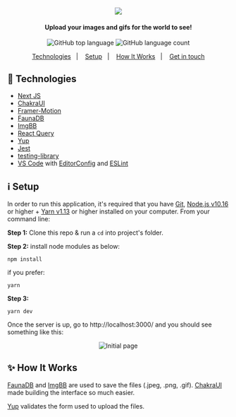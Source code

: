 <h1 align="center">
    <img  src="https://github.com/GabriellMatias/upfi-upload-images/assets/80908772/f7ec2989-ea05-4720-88b4-2cb472107404">
</h1>


<h4 align="center">
  Upload your images and gifs for the world to see!
</h4>
<p align="center">
  <img alt="GitHub top language" src="https://img.shields.io/github/languages/top/joao96/upfi-upload-images?style=flat-square">

  <img alt="GitHub language count" src="https://img.shields.io/github/languages/count/joao96/upfi-upload-images?style=flat-square">
<!--   <img alt="License" src="https://img.shields.io/github/license/joao96/upfi-upload-images?style=flat-square"> -->
</p>

<p align="center">
  <a href="#checkered_flag-technologies">Technologies</a>&nbsp;&nbsp;&nbsp;|&nbsp;&nbsp;&nbsp;
  <a href="#information_source-setup">Setup</a>&nbsp;&nbsp;&nbsp;|&nbsp;&nbsp;&nbsp;
  <a href="#sparkles-how-it-works">How It Works</a>&nbsp;&nbsp;&nbsp;|&nbsp;&nbsp;&nbsp;
<!--   <a href="#page_facing_up-license">License</a>&nbsp;&nbsp;&nbsp;|&nbsp;&nbsp;&nbsp; -->
  <a href="#get-in-touch-monocle_face">Get in touch</a>
</p>

## :checkered_flag: Technologies

- [Next JS](https://nextjs.org/)
- [ChakraUI](https://chakra-ui.com/)
- [Framer-Motion](https://www.framer.com/motion/)
- [FaunaDB](https://fauna.com/)
- [ImgBB](https://imgbb.com/)
- [React Query](https://react-query.tanstack.com/)
- [Yup](https://github.com/jquense/yup)
- [Jest](https://jestjs.io/)
- [testing-library](https://testing-library.com/)
- [VS Code][vc] with [EditorConfig][vceditconfig] and [ESLint][vceslint]

## :information_source: Setup

In order to run this application, it's required that you have [Git](https://git-scm.com), [Node.js v10.16][nodejs] or higher + [Yarn v1.13][yarn] or higher installed on your computer. From your command line:

**Step 1:** Clone this repo & run a `cd` into project's folder.

**Step 2:** install node modules as below:

```
npm install
```

if you prefer:

```
yarn
```

**Step 3:**

```
yarn dev
```

Once the server is up, go to http://localhost:3000/ and you should see something like this:

<p align="center">
  <img src="public/cover.png" alt="Initial page">
</p>

<!-- ## :page_facing_up: License

<a href="https://github.com/joao96/the-simplest-todo/blob/main/LICENSE">
    <img alt="License" src="https://img.shields.io/github/license/joao96/the-simplest-todo?style=flat-square">
</a>

<br />

This project is licensed under the MIT. -->

## :sparkles: How It Works

[FaunaDB](https://fauna.com/) and [ImgBB](https://imgbb.com/) are used to save the files (.jpeg, .png, .gif). [ChakraUI](https://chakra-ui.com/) made building the interface so much easier.

[Yup](https://github.com/jquense/yup) validates the form used to upload the files.

[nodejs]: https://nodejs.org/
[yarn]: https://yarnpkg.com/
[vc]: https://code.visualstudio.com/
[vceditconfig]: https://marketplace.visualstudio.com/items?itemName=EditorConfig.EditorConfig
[vceslint]: https://marketplace.visualstudio.com/items?itemName=dbaeumer.vscode-eslint
